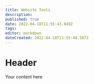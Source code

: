 ```yaml
---
title: Website Tools
description: 
published: true
date: 2022-04-18T11:55:43.049Z
tags: 
editor: markdown
dateCreated: 2022-04-18T11:55:40.587Z
---
```


# Header
Your content here